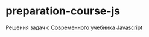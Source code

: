 # preparation-course-js
Решения задач с <a href="https://learn.javascript.ru/">Современного учебника Javascript</a>
